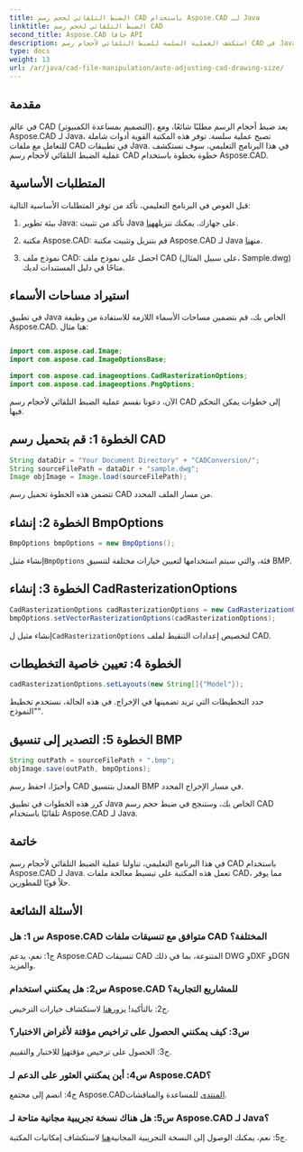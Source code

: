```yaml
---
title: الضبط التلقائي لحجم رسم CAD باستخدام Aspose.CAD لـ Java
linktitle: الضبط التلقائي لحجم رسم CAD
second_title: Aspose.CAD جافا API
description: استكشف العملية السلسة للضبط التلقائي لأحجام رسم CAD في Java باستخدام Aspose.CAD. اتبع دليلنا خطوة بخطوة لمعالجة ملفات CAD بكفاءة.
type: docs
weight: 13
url: /ar/java/cad-file-manipulation/auto-adjusting-cad-drawing-size/
---
```

## مقدمة

في عالم CAD (التصميم بمساعدة الكمبيوتر)، يعد ضبط أحجام الرسم مطلبًا شائعًا، ومع Aspose.CAD لـ Java، تصبح عملية سلسة. توفر هذه المكتبة القوية أدوات شاملة للتعامل مع ملفات CAD في تطبيقات Java. في هذا البرنامج التعليمي، سوف نستكشف عملية الضبط التلقائي لأحجام رسم CAD خطوة بخطوة باستخدام Aspose.CAD.

## المتطلبات الأساسية

قبل الغوص في البرنامج التعليمي، تأكد من توفر المتطلبات الأساسية التالية:

1.  بيئة تطوير Java: تأكد من تثبيت Java على جهازك. يمكنك تنزيله[هنا](https://www.java.com/en/download/).

2.  مكتبة Aspose.CAD: قم بتنزيل وتثبيت مكتبة Aspose.CAD لـ Java من[هنا](https://releases.aspose.com/cad/java/).

3. نموذج ملف CAD: احصل على نموذج ملف CAD (على سبيل المثال، Sample.dwg) متاحًا في دليل المستندات لديك.

## استيراد مساحات الأسماء

في تطبيق Java الخاص بك، قم بتضمين مساحات الأسماء اللازمة للاستفادة من وظيفة Aspose.CAD. هنا مثال:

```java

import com.aspose.cad.Image;
import com.aspose.cad.ImageOptionsBase;

import com.aspose.cad.imageoptions.CadRasterizationOptions;
import com.aspose.cad.imageoptions.PngOptions;
```

الآن، دعونا نقسم عملية الضبط التلقائي لأحجام رسم CAD إلى خطوات يمكن التحكم فيها.

## الخطوة 1: قم بتحميل رسم CAD

```java
String dataDir = "Your Document Directory" + "CADConversion/";
String sourceFilePath = dataDir + "sample.dwg";
Image objImage = Image.load(sourceFilePath);
```

تتضمن هذه الخطوة تحميل رسم CAD من مسار الملف المحدد.

## الخطوة 2: إنشاء BmpOptions

```java
BmpOptions bmpOptions = new BmpOptions();
```

 إنشاء مثيل`BmpOptions` فئة، والتي سيتم استخدامها لتعيين خيارات مختلفة لتنسيق BMP.

## الخطوة 3: إنشاء CadRasterizationOptions

```java
CadRasterizationOptions cadRasterizationOptions = new CadRasterizationOptions();
bmpOptions.setVectorRasterizationOptions(cadRasterizationOptions);
```

 إنشاء مثيل ل`CadRasterizationOptions` لتخصيص إعدادات التنقيط لملف CAD.

## الخطوة 4: تعيين خاصية التخطيطات

```java
cadRasterizationOptions.setLayouts(new String[]{"Model"});
```

حدد التخطيطات التي تريد تضمينها في الإخراج. في هذه الحالة، نستخدم تخطيط "النموذج".

## الخطوة 5: التصدير إلى تنسيق BMP

```java
String outPath = sourceFilePath + ".bmp";
objImage.save(outPath, bmpOptions);
```

وأخيرًا، احفظ رسم CAD المعدل بتنسيق BMP في مسار الإخراج المحدد.

كرر هذه الخطوات في تطبيق Java الخاص بك، وستنجح في ضبط حجم رسم CAD تلقائيًا باستخدام Aspose.CAD لـ Java.

## خاتمة

في هذا البرنامج التعليمي، تناولنا عملية الضبط التلقائي لأحجام رسم CAD باستخدام Aspose.CAD لـ Java. تعمل هذه المكتبة على تبسيط معالجة ملفات CAD، مما يوفر حلاً قويًا للمطورين.

## الأسئلة الشائعة

### س 1: هل Aspose.CAD متوافق مع تنسيقات ملفات CAD المختلفة؟

ج1: نعم، يدعم Aspose.CAD تنسيقات CAD المتنوعة، بما في ذلك DWG وDXF وDGN والمزيد.

### س2: هل يمكنني استخدام Aspose.CAD للمشاريع التجارية؟

 ج2: بالتأكيد! يزور[هنا](https://purchase.aspose.com/buy) لاستكشاف خيارات الترخيص.

### س3: كيف يمكنني الحصول على تراخيص مؤقتة لأغراض الاختبار؟

 ج3: الحصول على ترخيص مؤقت[هنا](https://purchase.aspose.com/temporary-license/) للاختبار والتقييم.

### س4: أين يمكنني العثور على الدعم لـ Aspose.CAD؟

 ج4: انضم إلى مجتمع Aspose.CAD[المنتدى](https://forum.aspose.com/c/cad/19) للمساعدة والمناقشات.

### س5: هل هناك نسخة تجريبية مجانية متاحة لـ Aspose.CAD لـ Java؟

 ج5: نعم، يمكنك الوصول إلى النسخة التجريبية المجانية[هنا](https://releases.aspose.com/) لاستكشاف إمكانيات المكتبة.
